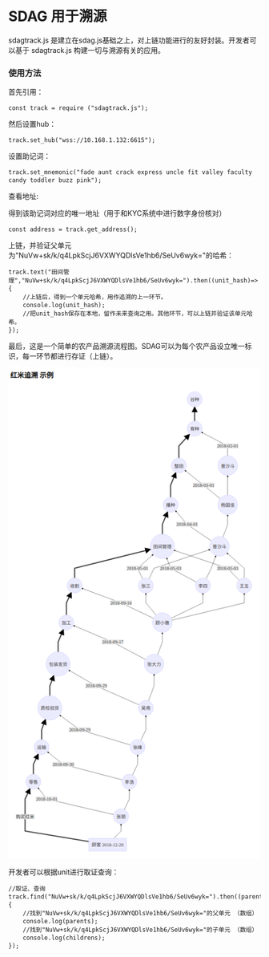 # SDAG 用于溯源

sdagtrack.js 是建立在sdag.js基础之上，对上链功能进行的友好封装。开发者可以基于 sdagtrack.js 构建一切与溯源有关的应用。

### 使用方法

首先引用：

```
const track = require ("sdagtrack.js");
```

然后设置hub：

```
track.set_hub("wss://10.168.1.132:6615");
```

设置助记词：

```
track.set_mnemonic("fade aunt crack express uncle fit valley faculty candy toddler buzz pink");
```

查看地址:

得到该助记词对应的唯一地址（用于和KYC系统中进行数字身份核对）
```
const address = track.get_address();
```

上链，并验证父单元为"NuVw+sk/k/q4LpkScjJ6VXWYQDlsVe1hb6/SeUv6wyk="的哈希：

```
track.text("田间管理","NuVw+sk/k/q4LpkScjJ6VXWYQDlsVe1hb6/SeUv6wyk=").then((unit_hash)=>{
    //上链后，得到一个单元哈希，用作追溯的上一环节。
    console.log(unit_hash);
    //把unit_hash保存在本地，留作未来查询之用。其他环节，可以上链并验证该单元哈希。
});
```

最后，这是一个简单的农产品溯源流程图。SDAG可以为每个农产品设立唯一标识，每一环节都进行存证（上链）。

![](demo.png)

开发者可以根据unit进行取证查询：

```
//取证、查询
track.find("NuVw+sk/k/q4LpkScjJ6VXWYQDlsVe1hb6/SeUv6wyk=").then((parents,childrens)=>{
    //找到"NuVw+sk/k/q4LpkScjJ6VXWYQDlsVe1hb6/SeUv6wyk="的父单元 （数组）
    console.log(parents);
    //找到"NuVw+sk/k/q4LpkScjJ6VXWYQDlsVe1hb6/SeUv6wyk="的子单元 （数组）
    console.log(childrens);
});
```


